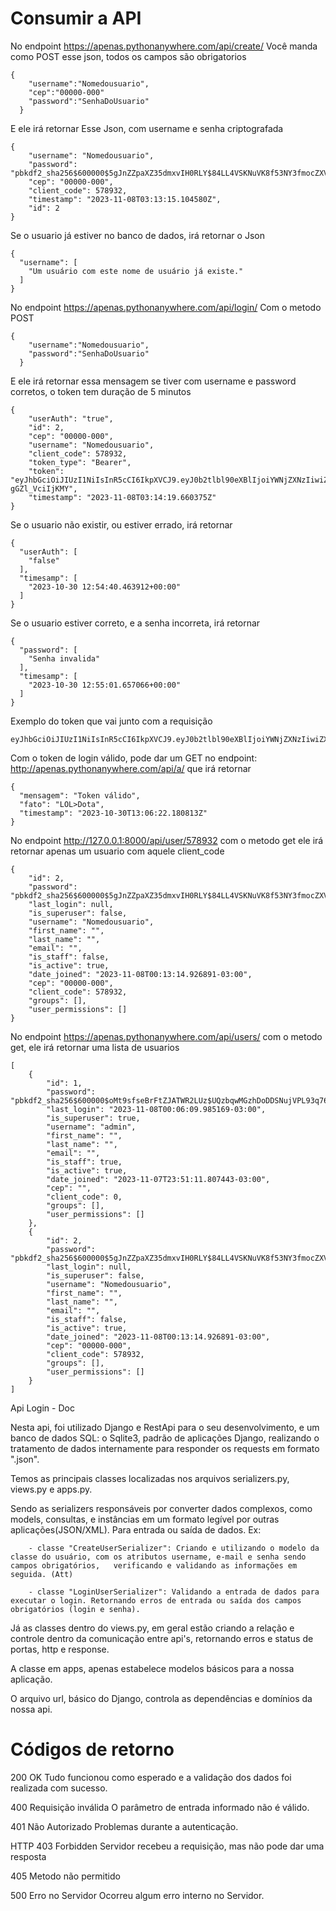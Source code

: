 <h1>Consumir a API</h1>

<span>No endpoint https://apenas.pythonanywhere.com/api/create/</span>
<span>Você manda como POST esse json, todos os campos são obrigatorios</span>

```
{
    "username":"Nomedousuario",
    "cep":"00000-000"
    "password":"SenhaDoUsuario"
  }
```

<span>E ele irá retornar Esse Json, com username e senha criptografada</span>

```
{
    "username": "Nomedousuario",
    "password": "pbkdf2_sha256$600000$5gJnZZpaXZ35dmxvIH0RLY$84LL4VSKNuVK8f53NY3fmocZXVlNwuVDv7CMuJInB/8=",
    "cep": "00000-000",
    "client_code": 578932,
    "timestamp": "2023-11-08T03:13:15.104580Z",
    "id": 2
}

```

<span>Se o usuario já estiver no banco de dados, irá retornar o Json</span>

```
{
  "username": [
    "Um usuário com este nome de usuário já existe."
  ]
}
```

<span>No endpoint https://apenas.pythonanywhere.com/api/login/ Com o metodo POST</span>

``` 
{
    "username":"Nomedousuario",
    "password":"SenhaDoUsuario"
  }
```

<span>E ele irá retornar essa mensagem se tiver com username e password corretos, o token tem duração de 5 minutos</span>
```
{
    "userAuth": "true",
    "id": 2,
    "cep": "00000-000",
    "username": "Nomedousuario",
    "client_code": 578932,
    "token_type": "Bearer",
    "token": "eyJhbGciOiJIUzI1NiIsInR5cCI6IkpXVCJ9.eyJ0b2tlbl90eXBlIjoiYWNjZXNzIiwiZXhwIjoxNjk5NDEzNTU5LCJpYXQiOjE2OTk0MTMyNTksImp0aSI6ImUyMjc0ZjRlNzA5ZjQyZDI4OTc5ZWNlNmZlNTA1ZmVmIiwidXNlcl9pZCI6Mn0.XpCnx50njT7bV1tebc1eyWHZ3EIbp-gGZl_VciIjKMY",
    "timestamp": "2023-11-08T03:14:19.660375Z"
}
```
<span>Se o usuario não existir, ou estiver errado, irá retornar</span>
```
{
  "userAuth": [
    "false"
  ],
  "timesamp": [
    "2023-10-30 12:54:40.463912+00:00"
  ]
}
```
<span>Se o usuario estiver correto, e a senha incorreta, irá retornar</span>

```
{
  "password": [
    "Senha invalida"
  ],
  "timesamp": [
    "2023-10-30 12:55:01.657066+00:00"
  ]
}
```



<span>Exemplo do token que vai junto com a requisição </span>
```
eyJhbGciOiJIUzI1NiIsInR5cCI6IkpXVCJ9.eyJ0b2tlbl90eXBlIjoiYWNjZXNzIiwiZXhwIjoxNjk4NjcxNTIxLCJpYXQiOjE2OTg2NzEyMjEsImp0aSI6IjA3OTAwYjY2MDY0ZTQyNTBiZTQwZDQ0NGE5ZWQ4NjdiIiwidXNlcl9pZCI6MX0.43T02FADjsXAvIXUvQzoJ_lX3OCi1k82G3AJGVh4PgY
```
<span>Com o token de login válido, pode dar um GET no endpoint: http://apenas.pythonanywhere.com/api/a/ que irá retornar </span>
```
{
  "mensagem": "Token válido",
  "fato": "LOL>Dota",
  "timestamp": "2023-10-30T13:06:22.180813Z"
}
```
<span>No endpoint http://127.0.0.1:8000/api/user/578932 com o metodo get ele irá retornar apenas um usuario com aquele client_code</span>

```
{
    "id": 2,
    "password": "pbkdf2_sha256$600000$5gJnZZpaXZ35dmxvIH0RLY$84LL4VSKNuVK8f53NY3fmocZXVlNwuVDv7CMuJInB/8=",
    "last_login": null,
    "is_superuser": false,
    "username": "Nomedousuario",
    "first_name": "",
    "last_name": "",
    "email": "",
    "is_staff": false,
    "is_active": true,
    "date_joined": "2023-11-08T00:13:14.926891-03:00",
    "cep": "00000-000",
    "client_code": 578932,
    "groups": [],
    "user_permissions": []
}

```

<span>No endpoint https://apenas.pythonanywhere.com/api/users/ com o metodo get, ele irá retornar uma lista de usuarios</span>
```
[
    {
        "id": 1,
        "password": "pbkdf2_sha256$600000$oMt9sfseBrFtZJATWR2LUz$UQzbqwMGzhDoDDSNujVPL93q76GYP2fNyJcOAjA4wOc=",
        "last_login": "2023-11-08T00:06:09.985169-03:00",
        "is_superuser": true,
        "username": "admin",
        "first_name": "",
        "last_name": "",
        "email": "",
        "is_staff": true,
        "is_active": true,
        "date_joined": "2023-11-07T23:51:11.807443-03:00",
        "cep": "",
        "client_code": 0,
        "groups": [],
        "user_permissions": []
    },
    {
        "id": 2,
        "password": "pbkdf2_sha256$600000$5gJnZZpaXZ35dmxvIH0RLY$84LL4VSKNuVK8f53NY3fmocZXVlNwuVDv7CMuJInB/8=",
        "last_login": null,
        "is_superuser": false,
        "username": "Nomedousuario",
        "first_name": "",
        "last_name": "",
        "email": "",
        "is_staff": false,
        "is_active": true,
        "date_joined": "2023-11-08T00:13:14.926891-03:00",
        "cep": "00000-000",
        "client_code": 578932,
        "groups": [],
        "user_permissions": []
    }
]
```


Api Login - Doc

Nesta api, foi utilizado Django e RestApi para o seu desenvolvimento, e um banco de dados SQL: o Sqlite3, padrão de aplicações Django, realizando o tratamento de dados internamente para responder os requests em formato ".json".

Temos as principais classes localizadas nos arquivos serializers.py, views.py e apps.py. 

Sendo as serializers responsáveis por converter dados complexos, como models, consultas, e instâncias em um formato legível por outras aplicações(JSON/XML). Para entrada ou saída de dados. Ex:

        - classe "CreateUserSerializer": Criando e utilizando o modelo da classe do usuário, com os atributos username, e-mail e senha sendo campos obrigatórios, 	verificando e validando as informações em seguida. (Att)

    	- classe "LoginUserSerializer": Validando a entrada de dados para executar o login. Retornando erros de entrada ou saída dos campos obrigatórios (login e senha).	


Já as classes dentro do views.py, em geral estão criando a relação e controle dentro da comunicação entre api's, retornando erros e status de portas, http e response.






A classe em apps, apenas estabelece modelos básicos para a nossa aplicação.

O arquivo url, básico do Django, controla as dependências e domínios da nossa api.

<h1>Códigos de retorno</h1>

200 OK
Tudo funcionou como esperado e a validação dos dados foi realizada com sucesso.

400 Requisição inválida
O parâmetro de entrada informado não é válido.

401 Não Autorizado
Problemas durante a autenticação.

HTTP 403 Forbidden
Servidor recebeu a requisição, mas não pode dar uma resposta


405 Metodo não permitido

500 Erro no Servidor
Ocorreu algum erro interno no Servidor.


